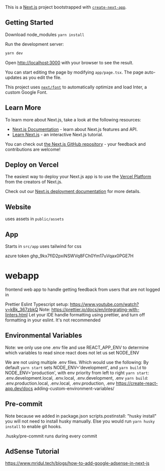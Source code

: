 This is a [Next.js](https://nextjs.org/) project bootstrapped with [`create-next-app`](https://github.com/vercel/next.js/tree/canary/packages/create-next-app).

## Getting Started

Download node_modules
`yarn install`

Run the development server:

```bash
yarn dev
```

Open [http://localhost:3000](http://localhost:3000) with your browser to see the result.

You can start editing the page by modifying `app/page.tsx`. The page auto-updates as you edit the file.

This project uses [`next/font`](https://nextjs.org/docs/basic-features/font-optimization) to automatically optimize and load Inter, a custom Google Font.

## Learn More

To learn more about Next.js, take a look at the following resources:

- [Next.js Documentation](https://nextjs.org/docs) - learn about Next.js features and API.
- [Learn Next.js](https://nextjs.org/learn) - an interactive Next.js tutorial.

You can check out [the Next.js GitHub repository](https://github.com/vercel/next.js/) - your feedback and contributions are welcome!

## Deploy on Vercel

The easiest way to deploy your Next.js app is to use the [Vercel Platform](https://vercel.com/new?utm_medium=default-template&filter=next.js&utm_source=create-next-app&utm_campaign=create-next-app-readme) from the creators of Next.js.

Check out our [Next.js deployment documentation](https://nextjs.org/docs/deployment) for more details.

## Website

uses assets in `public/assets`

## App

Starts in `src/app` uses tailwind for css

azure token
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

# webapp

frontend web app to handle getting feedback from users that are not logged in

Prettier Eslint Typescript setup:
https://www.youtube.com/watch?v=kBk_367zbkQ
Note: https://prettier.io/docs/en/integrating-with-linters.html
Let your IDE handle formatting using prettier, and turn off formatting in your eslint. It's not recommended

## Environmental Variables

Note: we only use one .env file and use REACT_APP_ENV to determine which variables to read since react does not let us set NODE_ENV

We are not using multiple .env files. Which would use the following:
By default `yarn start` sets NODE_ENV='development', and `yarn build` to NODE_ENV='production', with env priority from left to right
`yarn start`: .env.development.local, .env.local, .env.development, .env
`yarn build`: .env.production.local, .env.local, .env.production, .env
https://create-react-app.dev/docs adding-custom-environment-variables/

## Pre-commit

Note because we added in package.json scripts.postinstall: "husky install" you will not need to install husky manually.
Else you would run `yarn husky install` to enable git hooks.

.husky/pre-commit runs during every commit

## AdSense Tutorial

https://www.mridul.tech/blogs/how-to-add-google-adsense-in-next-js
